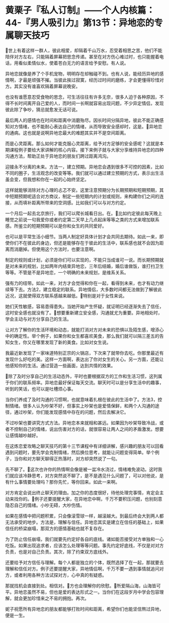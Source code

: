# 黄栗子『私人订制』——个人内核篇：44-『男人吸引力』第13节：异地恋的专属聊天技巧

🎼世上有着这样一群人，彼此相爱，却隔着千山万水，忍受着相思之苦，他们不能陪伴对方左右，只能隔着屏幕把思念传递。甚至在对方伤心难过时，也只能握着电话，用看似柔情似水，使着苍白无力的语言给予安慰。有人说。

异地恋就像是养了个手机宠物，明明存在却触碰不到。也有人说，能经历异地的感情啊，才最是顽强不摧。当彼此挨过寂寞，经历过时间的磨练，才会更懂得珍惜对方。其实没有谁喜欢隔着屏幕说晚安。

也没有谁愿意忍受食物的思念，可生活往往有许多无奈，很多人迫于各种原因，不得不长时间离开自己爱的人，而时间一长啊就容易出现问题，不少异定情侣，发现彼此除了争吵，猜忌就愈发无话可说。

最后两人的感情也在时间和距离中消磨殆尽。因长时间分隔异地，彼此不能正确感知对方情绪，也不能耐心表达自己的情绪，从而导致安全感却时，这是。🎼异地恋的通病。这也就是说啊异地恋最大的难题其实并不是空间距离。

而是心灵距离。那么如何才能克服心灵距离，给予对方足够的安全感呢？这就是本期课程例子要给大家讲解的核心内容。接下来例子就与大家分享维持异地恋的四种沟通方法，帮助正处于异地恋的朋友们跨过距离鸿沟。

迎接永不分离的未来。方法一，建立预期。异地恋会遇到很多不可控的因素，比如不同的圈子，生活观念的改变等等。我们就可以通过建立预期的方式，表示出生活虽会变，但我想和你在一起的心始终坚定。

这样就能够消除对方心理的忐忑不安。这里注意预期分为长期预期和短期预期，其中短期预期呢适合对方商议，制定一些短期内的计划或规则，来构建你们之间的连接，从而填补距离所带来的空洞感。比如我们可以与对方约定。

一个月后一起去北京旅行，我们可以爬长城看日出。在。🎼比如约定彼此每天晚上睡觉之前说一句我爱你或者约定第二天早上几点起床等等之类的方式来增加联系感。所鉴立的短期预期可以是你和女生的共同爱好。

也可以是平常生活小细节。当两人制定好具体计划才会共同去期待。如此一来，即使你们不在彼此的身边，但还是能够存在于彼此的生活中，联系感也就不会因为距离而消磨掉。但使用这个方法时，也要注意啊。

制定的规则或计划，必须是你们可以实现的，不能只当成谁可一说。而长期预期就是对未来的规划，比如两年内结束异地恋，三年后结婚，婚后谁做饭，谁打扫卫生等等。不管是不是异地恋，一个明确的未来规划，是维系关系。

强有力的纽带。如此一来，对方才会觉得和你在一起，看得到未来，也才有动力继续等下去。方法2，建立稳定的联系。异地情侣，大多数时间都无法做到了解彼此近况，这就使得双方联系感越来越低。🎼特别是对于女性来说。

她们天性敏感，容易患得患失。当她开始产生怀疑，就证明已经逐渐失去了信任，这时安全感也就没有了。🎼想要重新建立安全感，沟通就尤为重要。异地相处时，学会主动与对方分享自己的生活。

让对方了解你的生活环境和动态，就能打消对方对未来的恐惧以及陌生感，增添心中的确定性。举个例子，如果你和女生都喜欢美食，那么我们就可以隔三差五的告知女生，你又在哪里发现了新的美食。比如对女生说。

我最近新发现了一家味道特别正宗的火锅店，下次来了就带你去吃。你那里最近有发现什么好吃的美。这样一方面啊，表达出了你对女生的关心。另一方面，还能让他感知你的生活。通过营造一些画面，达到共情的效果。

🎼除了及时分享自己的生活动态外，平时也要根据双方的工作和生活习惯，这列属于你们的联系频率。异地恋最好保证每天交流。聊天时可以是分享生活中的趣事，听到的笑话，也可以是吐槽烦心事。

当你们养成了及时沟通的习惯啊，也就意味着扎根在彼此的生活中了。方法3，控制情绪。很多人认为吵架不好，但事实上吵架也是爱情保鲜，和两个人沟通的途径，通过吵架，你们能发现感情中存在的问题，然后去解决它。

不过吵架也要讲究方式方法。异地恋本来就相和甚远。如果因为吵架导致冷战，或者不控制自己的情绪，说出伤害对方的话，就很容易让两人之间的矛盾激发。想要让感情越吵越好。

在这炼恋爱攻略之聊天技巧的第十三节课程中有详细讲解，感兴趣的朋友可以回看遇到问题时，要先学会克制情绪，然后换位思考，就能让问题变得简单。举个例子，当你和对方聊天聊得正热落时，对方却突然说了一句。

先不聊了。🎼这次也许你的热情啊会像是被一盆冷水浇过，情绪难免波动。这时我们就应该冷静思考，对方突然说不聊了，是不是遇见什么问题了，可以对他说，是有什么事情要处理吗？那你先忙，等你回来。如此一来啊。

对方肯定会说出终止聊天的理由。加之你的态度很好，待他处理完事情，肯定会主动来找你的。🎼例子还要提醒大家，在异地恋中啊，千万不要积压问题，也别刻意隐忍自己的情绪。小吵无碍，大吵伤情。

如果在感情中把问题积累，只会像滚雪球一样，越滚越大。到最后终会大到两人都无法承受的地步。方法是，理解与信任。异地恋其实是建立在信任的基础上，如果信任的桥梁崩塌，那双方的感情基础也就不复存在。

为了防止信任崩塌，我们就要先约定好各自的底线。诸如能否接受对方单独和一心吃饭。如果出现追求者，应该怎么处理等等问题。事先约定好底线，不仅是对对方负责，也是对自己负责。其次，除了约束双方底线外。

还要给予对方信任与理解。每个人都是独立的个体，既然选择了在一起，那就要去理解和信任对方。例子还要提醒大家，异地情侣啊，千万不要一遇到事情就追问对方，或者利用各种方法试探对方，心中真的有疑惑。

那就找机会直接到处。相信对。🎼方也会理解你的欣慰。🎼所爱隔山海，山海皆可平。异地恋虽然不易，但也是爱的表达形式之一。当你们在这段岁月中学会包容理解，就会更加珍惜来之不易的拥抱。再次。

妮子祝愿所有异地恋的朋友都能够打败时间和距离，希望你们也能坚信熬过异地，便是一生。